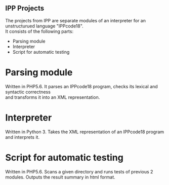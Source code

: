 ## IPP Projects
The projects from IPP are separate modules of an interpreter for an unstructurued language "IPPcode18".  
It consists of the following parts:
  * Parsing module
  * Interpreter
  * Script for automatic testing
  
# Parsing module
Written in PHP5.6. It parses an IPPcode18 program, checks its lexical and syntactic correctness  
and transforms it into an XML representation.

# Interpreter
Written in Python 3. Takes the XML representation of an IPPcode18 program and interprets it.

# Script for automatic testing
Written in PHP5.6. Scans a given directory and runs tests of previous 2 modules. Outputs the result summary in html format.
